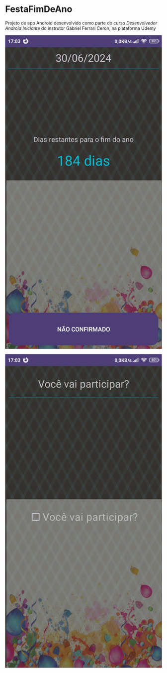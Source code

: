 # FestaFimDeAno

Projeto de app Android desenvolvido como parte do curso *Desenvolvedor Android Iniciante* do instrutor Gabriel Ferrari Ceron, na plataforma Udemy

![Initial screen reproduction](media/MainActivity.jpg)

![Details screen reproduction](media/DetailsActivity.jpg)

